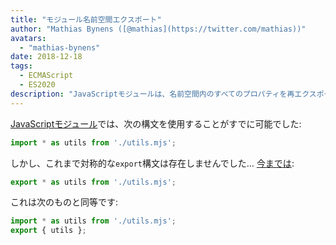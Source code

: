 ```yaml
---
title: "モジュール名前空間エクスポート"
author: "Mathias Bynens ([@mathias](https://twitter.com/mathias))"
avatars: 
  - "mathias-bynens"
date: 2018-12-18
tags: 
  - ECMAScript
  - ES2020
description: "JavaScriptモジュールは、名前空間内のすべてのプロパティを再エクスポートする新しい構文をサポートするようになりました。"
---
```

[JavaScriptモジュール](/features/modules)では、次の構文を使用することがすでに可能でした:

```js
import * as utils from './utils.mjs';
```

しかし、これまで対称的な`export`構文は存在しませんでした… [今までは](https://github.com/tc39/proposal-export-ns-from):

```js
export * as utils from './utils.mjs';
```

これは次のものと同等です:

```js
import * as utils from './utils.mjs';
export { utils };
```
